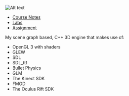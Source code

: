 ![Alt text](https://raw.github.com/skooter500/BGE/master/Logo/BGE_Logo_01.png)

* [Course Notes](Course/index.md)
* [Labs](Labs/index.md)
* [Assignment](Course/assignment.md)

My scene graph based, C++ 3D engine that makes use of:
* OpenGL 3 with shaders
* GLEW
* SDL
* SDL_ttf
* Bullet Physics
* GLM
* The Kinect SDK
* FMOD
* The Oculus Rift SDK



